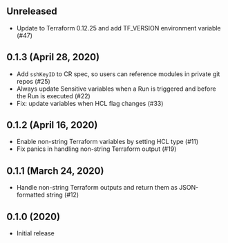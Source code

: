 ## Unreleased

* Update to Terraform 0.12.25 and add TF_VERSION environment variable (#47)

## 0.1.3 (April 28, 2020)

* Add `sshKeyID` to CR spec, so users can reference modules in private git repos (#25)
* Always update Sensitive variables when a Run is triggered and before the Run is executed (#22)
* Fix: update variables when HCL flag changes (#33)

## 0.1.2 (April 16, 2020)

* Enable non-string Terraform variables by setting HCL type (#11)
* Fix panics in handling non-string Terraform output (#19)

## 0.1.1 (March 24, 2020)

* Handle non-string Terraform outputs and return them as JSON-formatted string (#12)

## 0.1.0 (2020)

* Initial release
